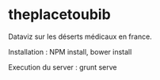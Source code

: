 theplacetoubib
==============

Dataviz sur les déserts médicaux en france.


Installation :
NPM install, 
bower install

Execution du server :
grunt serve

